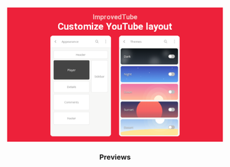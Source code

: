 <p align="center">
    <a href="https://github.com/victor-savinov/previews">
        <img src="https://github.com/victor-savinov/previews/blob/master/improvedtube/red-screenshot-01.png">
    </a>
</p>

<h3 align="center">Previews</h3>
